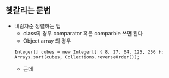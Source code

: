 ## 헷갈리는 문법
- 내림차순 정렬하는 법
  - class의 경우 comparator 혹은 comparble 쓰면 된다
  - Object array 의 경우
  ```
  Integer[] cubes = new Integer[] { 8, 27, 64, 125, 256 };
  Arrays.sort(cubes, Collections.reverseOrder());
  ```
  - 근데 
